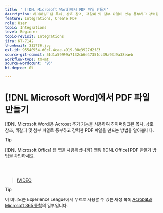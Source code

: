 ```yaml
---
title: ' [!DNL Microsoft Word]에서 PDF 파일 만들기'
description: 하이퍼링크된 목차, 상호 참조, 책갈피 및 첨부 파일이 있는 풍부하고 강력한 PDF 파일은  [!DNL Microsoft Word]용 Acrobat 추가 기능을 사용하여 쉽게 만들 수 있습니다.
feature: Integrations, Create PDF
role: User
topic: Integrations
level: Beginner
topic-revisit: Integrations
jira: KT-7142
thumbnail: 331736.jpg
exl-id: 95540954-d0c7-4cae-a919-00e3927d2f83
source-git-commit: 51d1a59999a7132cb6e47351cc39a93d9a38eaeb
workflow-type: tm+mt
source-wordcount: '93'
ht-degree: 0%

---
```


# [!DNL Microsoft Word]에서 PDF 파일 만들기

[!DNL Microsoft Word]용 Acrobat 추가 기능을 사용하여 하이퍼링크된 목차, 상호 참조, 책갈피 및 첨부 파일로 풍부하고 강력한 PDF 파일을 만드는 방법을 알아봅니다.

>[!TIP]
>
>[!DNL Microsoft Office] 웹 앱을 사용하십니까? [웹용  [!DNL Office] PDF 만들기](../integrate/createofficeweb.md) 방법을 확인하세요.

<br> 

>[!VIDEO](https://video.tv.adobe.com/v/331736?quality=12&learn=on&hidetitle=true)

>[!TIP]
>
>이 비디오는 Experience League에서 무료로 사용할 수 있는 재생 목록 [Acrobat과 Microsoft 365 통합](https://experienceleague.adobe.com/ko/playlists/acrobat-integrate-microsoft-365)의 일부입니다.